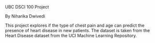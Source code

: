 UBC DSCI 100 Project

By Niharika Dwivedi

This project explores if the type of chest pain and age can predict the presence of heart disease in new patients. 
The dataset is taken from the Heart Disease dataset from the UCI Machine Learning Repository.